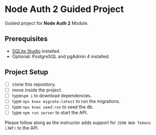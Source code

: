 # Node Auth 2 Guided Project

Guided project for **Node Auth 2** Module.

## Prerequisites

- [SQLite Studio](https://sqlitestudio.pl/index.rvt?act=download) installed.
- Optional: PostgreSQL and pgAdmin 4 installed.

## Project Setup

- [ ] clone this repository.
- [ ] move inside the project.
- [ ] type`npm i` to download dependencies.
- [ ] type `npx knex migrate:latest` to run the migrations.
- [ ] type `npx knex seed:run` to seed the db.
- [ ] type `npm run server` to start the API.

Please follow along as the instructor adds support for `JSON Web Tokens (JWT)` to the API.
